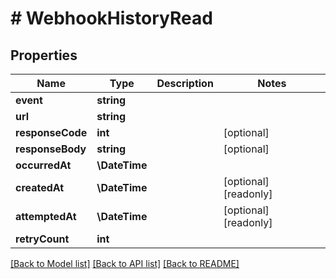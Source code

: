 # # WebhookHistoryRead

## Properties

Name | Type | Description | Notes
------------ | ------------- | ------------- | -------------
**event** | **string** |  |
**url** | **string** |  |
**responseCode** | **int** |  | [optional]
**responseBody** | **string** |  | [optional]
**occurredAt** | **\DateTime** |  |
**createdAt** | **\DateTime** |  | [optional] [readonly]
**attemptedAt** | **\DateTime** |  | [optional] [readonly]
**retryCount** | **int** |  |

[[Back to Model list]](../../README.md#models) [[Back to API list]](../../README.md#endpoints) [[Back to README]](../../README.md)
